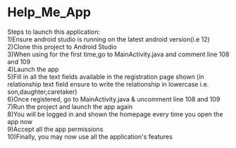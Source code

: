 # Help_Me_App  <br />
Steps to launch this application:  <br />
1)Ensure android studio is running on the latest android version(i.e 12) <br />
2)Clone this project to Android Studio <br />
3)When using for the first time,go to MainActivity.java and comment line 108 and 109 <br />
4)Launch the app  <br />
5)Fill in all the text fields available in the registration page shown (in relationship text field ensure to write
                                                                        the relationship in lowercase i.e. son,daughter,caretaker) <br />
6)Once registered, go to MainActivity.java & uncomment line 108 and 109 <br />
7)Run the project and launch the app again <br />
8)You will be logged in and shown the homepage every time you open the app now <br />
9)Accept all the app permissions <br />
10)Finally, you may now use all the application's features <br />
